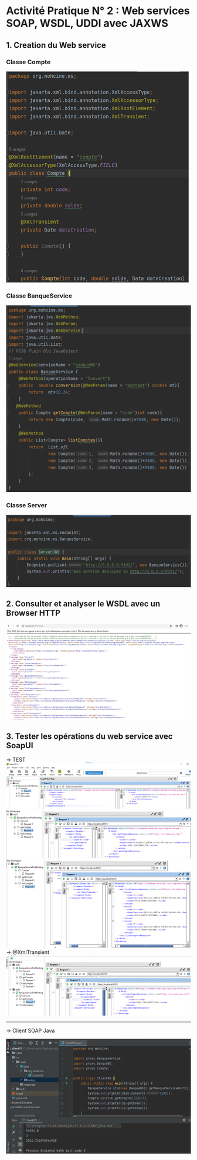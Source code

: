 # Activité Pratique N° 2 : Web services SOAP, WSDL, UDDI avec JAXWS

## 1. Creation du Web service
### Classe Compte
![](images/compte.png)
### Classe BanqueService
![alt text](images/banqueService.png)
### Classe Server
![alt text](images/serverJWS.png)

## 2. Consulter et analyser le WSDL avec un Browser HTTP

![alt text](images/consulterHTTP.png)


## 3. Tester les opérations du web service avec SoapUI


&#8594; TEST
![alt text](images/testSOAP1.png)
![alt text](images/testSOAP2.png)
![alt text](images/testSOAP3.png)
&#8594; @XmlTransient
![alt text](images/testSOAP4.png)

** **


&#8594; Client SOAP Java

![alt text](images/testClient.png)



